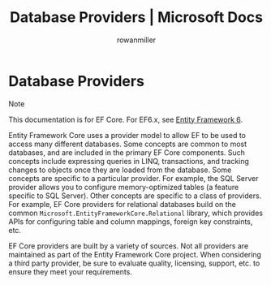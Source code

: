 ﻿---
title: Database Providers | Microsoft Docs
author: rowanmiller
ms.author: rowmil

ms.date: 10/27/2016

ms.assetid: 14fffb6c-a687-4881-a094-af4a1359a296
ms.technology: entity-framework-core
 
uid: core/providers/index
---
# Database Providers

> [!NOTE]
> This documentation is for EF Core. For EF6.x, see [Entity Framework 6](../../ef6/index.md).

Entity Framework Core uses a provider model to allow EF to be used to access many different databases. Some concepts are common to most databases, and are included in the primary EF Core components. Such concepts include expressing queries in LINQ, transactions, and tracking changes to objects once they are loaded from the database. Some concepts are specific to a particular provider. For example, the SQL Server provider allows you to configure memory-optimized tables (a feature specific to SQL Server). Other concepts are specific to a class of providers. For example, EF Core providers for relational databases build on the common `Microsoft.EntityFrameworkCore.Relational` library, which provides APIs for configuring table and column mappings, foreign key constraints, etc.

EF Core providers are built by a variety of sources. Not all providers are maintained as part of the Entity Framework Core project. When considering a third party provider, be sure to evaluate quality, licensing, support, etc. to ensure they meet your requirements.

